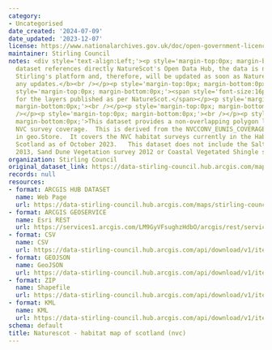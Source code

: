 ```yaml
---
category:
- Uncategorised
date_created: '2024-07-09'
date_updated: '2023-12-07'
license: https://www.nationalarchives.gov.uk/doc/open-government-licence/version/3/
maintainer: Stirling Council
notes: <div style='text-align:Left;'><p style='margin-top:0px; margin-bottom:0px;'><b>This
  dataset references directly NatureScot's Open Data Hub, the data is not hosted in
  Stirling's platform and, therefore, will be updated as soon as NatureScot releases
  any updates.</b><br /></p><p style='margin-top:0px; margin-bottom:0px;'><br /></p><p
  style='margin-top:0px; margin-bottom:0px;'><span style='font-size:16px;'>Symbology
  for the layers published as per NatureScot.</span></p><p style='margin-top:0px;
  margin-bottom:0px;'><br /></p><p style='margin-top:0px; margin-bottom:0px;'>https://opendata.nature.scot/<br
  /></p><p style='margin-top:0px; margin-bottom:0px;'><br /></p><p style='margin-top:0px;
  margin-bottom:0px;'>This dataset provides a non-overlapping polygon layer of the
  NVC survey coverage.  This is derived from the NVCCONV_EUNIS_COVERAGE_MV dataset
  in geo.Store.  It covers the NVC habitat surveys currently in the Habitat Map of
  Scotland as of October 2023.   This dataset does not include the Saltmarsh survey
  2013, Sand Dune Vegetation survey 2012 or Coastal Vegetated Shingle survey.</p></div>
organization: Stirling Council
original_dataset_link: https://data-stirling-council.hub.arcgis.com/maps/stirling-council::naturescot-habitat-map-of-scotland-nvc
records: null
resources:
- format: ARCGIS HUB DATASET
  name: Web Page
  url: https://data-stirling-council.hub.arcgis.com/maps/stirling-council::naturescot-habitat-map-of-scotland-nvc
- format: ARCGIS GEOSERVICE
  name: Esri REST
  url: https://services1.arcgis.com/LM9GyVFsughzHdbO/arcgis/rest/services/HabMoS_NVC_No_Overlaps_Coverages/FeatureServer/0
- format: CSV
  name: CSV
  url: https://data-stirling-council.hub.arcgis.com/api/download/v1/items/1ef6499c5dba48bfbe341f8a2ab0ce81/csv?layers=0
- format: GEOJSON
  name: GeoJSON
  url: https://data-stirling-council.hub.arcgis.com/api/download/v1/items/1ef6499c5dba48bfbe341f8a2ab0ce81/geojson?layers=0
- format: ZIP
  name: Shapefile
  url: https://data-stirling-council.hub.arcgis.com/api/download/v1/items/1ef6499c5dba48bfbe341f8a2ab0ce81/shapefile?layers=0
- format: KML
  name: KML
  url: https://data-stirling-council.hub.arcgis.com/api/download/v1/items/1ef6499c5dba48bfbe341f8a2ab0ce81/kml?layers=0
schema: default
title: Naturescot - habitat map of scotland (nvc)
---
```

